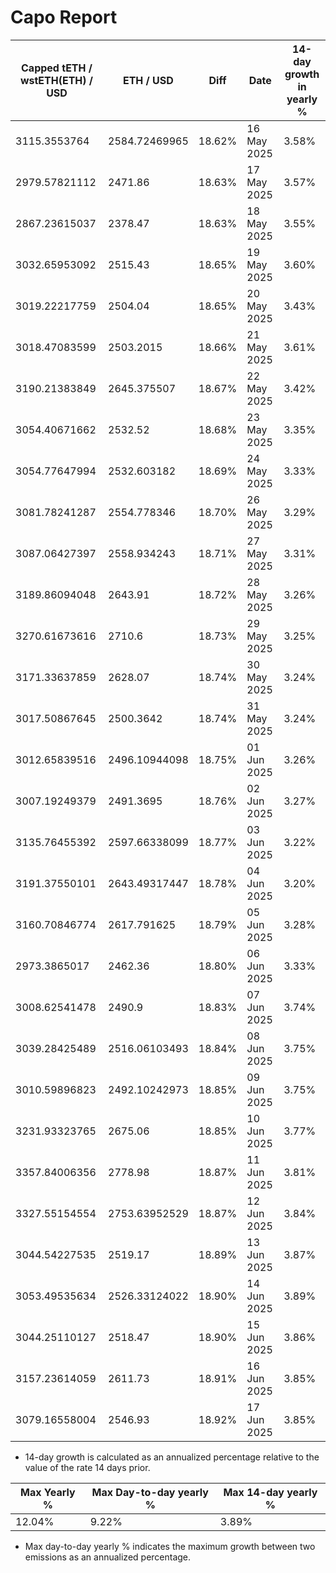 # Capo Report

| Capped tETH / wstETH(ETH) / USD | ETH / USD     | Diff   | Date        | 14-day growth in yearly % |
| ------------------------------- | ------------- | ------ | ----------- | ------------------------- |
| 3115.3553764                    | 2584.72469965 | 18.62% | 16 May 2025 | 3.58%                     |
| 2979.57821112                   | 2471.86       | 18.63% | 17 May 2025 | 3.57%                     |
| 2867.23615037                   | 2378.47       | 18.63% | 18 May 2025 | 3.55%                     |
| 3032.65953092                   | 2515.43       | 18.65% | 19 May 2025 | 3.60%                     |
| 3019.22217759                   | 2504.04       | 18.65% | 20 May 2025 | 3.43%                     |
| 3018.47083599                   | 2503.2015     | 18.66% | 21 May 2025 | 3.61%                     |
| 3190.21383849                   | 2645.375507   | 18.67% | 22 May 2025 | 3.42%                     |
| 3054.40671662                   | 2532.52       | 18.68% | 23 May 2025 | 3.35%                     |
| 3054.77647994                   | 2532.603182   | 18.69% | 24 May 2025 | 3.33%                     |
| 3081.78241287                   | 2554.778346   | 18.70% | 26 May 2025 | 3.29%                     |
| 3087.06427397                   | 2558.934243   | 18.71% | 27 May 2025 | 3.31%                     |
| 3189.86094048                   | 2643.91       | 18.72% | 28 May 2025 | 3.26%                     |
| 3270.61673616                   | 2710.6        | 18.73% | 29 May 2025 | 3.25%                     |
| 3171.33637859                   | 2628.07       | 18.74% | 30 May 2025 | 3.24%                     |
| 3017.50867645                   | 2500.3642     | 18.74% | 31 May 2025 | 3.24%                     |
| 3012.65839516                   | 2496.10944098 | 18.75% | 01 Jun 2025 | 3.26%                     |
| 3007.19249379                   | 2491.3695     | 18.76% | 02 Jun 2025 | 3.27%                     |
| 3135.76455392                   | 2597.66338099 | 18.77% | 03 Jun 2025 | 3.22%                     |
| 3191.37550101                   | 2643.49317447 | 18.78% | 04 Jun 2025 | 3.20%                     |
| 3160.70846774                   | 2617.791625   | 18.79% | 05 Jun 2025 | 3.28%                     |
| 2973.3865017                    | 2462.36       | 18.80% | 06 Jun 2025 | 3.33%                     |
| 3008.62541478                   | 2490.9        | 18.83% | 07 Jun 2025 | 3.74%                     |
| 3039.28425489                   | 2516.06103493 | 18.84% | 08 Jun 2025 | 3.75%                     |
| 3010.59896823                   | 2492.10242973 | 18.85% | 09 Jun 2025 | 3.75%                     |
| 3231.93323765                   | 2675.06       | 18.85% | 10 Jun 2025 | 3.77%                     |
| 3357.84006356                   | 2778.98       | 18.87% | 11 Jun 2025 | 3.81%                     |
| 3327.55154554                   | 2753.63952529 | 18.87% | 12 Jun 2025 | 3.84%                     |
| 3044.54227535                   | 2519.17       | 18.89% | 13 Jun 2025 | 3.87%                     |
| 3053.49535634                   | 2526.33124022 | 18.90% | 14 Jun 2025 | 3.89%                     |
| 3044.25110127                   | 2518.47       | 18.90% | 15 Jun 2025 | 3.86%                     |
| 3157.23614059                   | 2611.73       | 18.91% | 16 Jun 2025 | 3.85%                     |
| 3079.16558004                   | 2546.93       | 18.92% | 17 Jun 2025 | 3.85%                     |

- 14-day growth is calculated as an annualized percentage relative to the value of the rate 14 days prior.

| Max Yearly % | Max Day-to-day yearly % | Max 14-day yearly % |
| ------------ | ----------------------- | ------------------- |
| 12.04%       | 9.22%                   | 3.89%               |

- Max day-to-day yearly % indicates the maximum growth between two emissions as an annualized percentage.
